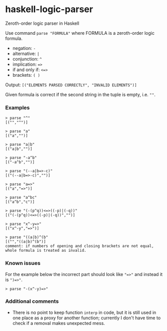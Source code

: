 # haskell-logic-parser
Zeroth-order logic parser in Haskell

Use command ```parse "FORMULA"``` where FORMULA is a zeroth-order logic formula.

- negation: ```-```
- alternative: ```|```
- conjunction: ```^```
- implication: ```=>```
- if and only if: ```<=>```
- brackets: ```( )```

Output: ```[("ELEMENTS PARSED CORRECTLY", "INVALID ELEMENTS")]```

Given formula is correct if the second string in the tuple is empty, i.e. ```""```.

### Examples
```
> parse "^"
[("","^")]

> parse "a"
[("a","")]

> parse "a|b"
[("a|b","")]

> parse "-a^b"
[("-a^b","")]

> parse "(--a|b=>-c)"
[("(--a|b=>-c)","")]

> parse "a=>"
[("a","=>")]

> parse "a^bc"
[("a^b","c")]

> parse "(-(p^q))<=>((-p)|(-q))"
[("(-(p^q))<=>((-p)|(-q))","")]

> parse "x^-y=>" 
[("x^-y","=>")]

> parse "((a|b)^(b"
[("","((a|b)^(b")]
comment: if numbers of opening and closing brackets are not equal, whole formula is treated as invalid.
```

### Known issues
For the example below the incorrect part should look like ```"=>"``` and instead it is ```")=>"```.
```
> parse "-(x^-y)=>"
```

### Additional comments
- There is no point to keep function ```interp``` in code, but it is still used in one place as a proxy for another function; currently I don't have time to check if a removal makes unexpected mess.